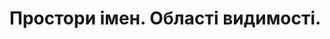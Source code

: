 # Простори імен. Області видимості.

<!--
Спочатку трошки теорії:

> **Простір імен**, також *про́стір назв* або *іменний про́стір* (англ. namespace) — концепція у програмуванні, призначена для розмежування різних множин ідентифікаторів і попередження конфліктів між їхніми іменам

> **Область видимості** або **межі дії** (англ. scope) — це ділянка програми, де існує окрема множина імен, пов'язаних із певними даними (змінними) чи оголошеннями (функціями, класами тощо). Однакові імена можуть вживатися на різних ділянках програми (а отже мати різні межі дії), але мати різне значення (посилатися на різні дані) чи стосуватися різних оголошень.

Імена в Python також мають області видимості. 
В залежності від місця у коді, де ім'я було визначене, визначається і область видимості, тобто, де це ім'я  буде доступним.

При використанні імен змінних у програмі, Python кожного разу шукає, створює або змінює ці імена у відповідному просторі імен. 
Простір імен, який є доступним в кожен момент, залежить від області, в якій знаходиться код.

## Вкладені функції

Коли ми оголошуємо функцію, в її тілі ми можемо використовувати будь-які оператори, у тому числі і оголошення функції. 

	:::python
	>>> def outer(arg):
	...     def inner(x):
	...             return x*x
	...     if arg > 0:
	...             return inner(arg)
	...
	>>>
	>>> outer(10)
	100
	>>> inner(10)
	Traceback (most recent call last):
	  File "<stdin>", line 1, in <module>
	NameError: name 'inner' is not defined
	>>>
	
Функція `inner()` є локальною по відношенню до функції `outer()`. Тому до внутрішньої функції, як і до будь-якого локальлного об'єкта, ми не можемо отримати доступу ззовні.

## LEGB

В Python існує 4 області видимості:

* Local — локальна (всередині функції)
* Enclosing — локальна область функцій-обгорток, які у свою чергу містять інші функції
* Global — глобальна (модуль)
* Built-in — вбудована (зарезервовані значення Python)

В Python є правило LEGB, яким він користується при пошуці змінних. 
Якщо  всередині функції виконується звернення до змінної, Python шукає її ім'я по областям видимості у такому порядку (до першого співпадіння):

	Local — Enclosing — Global — Built-in
	
### Local

Цю область видимості мають змінні, котрі ініціалізуються всередині функцій.

    :::python
    >>> def add_two(a):
            x = 2
            return a + x

    >>> add_two(3)
    5

    >>> print(x)
    Traceback (most recent call last):
      File "<pyshell#5>", line 1, in <module>
        print(x)
    NameError: name 'x' is not defined

У наведеному прикладі оголошена функція `add_two()`, 
яка додає двійку до  переданого їй числа і повертає отриманий результат. 
Всередині цієї функції  використовується змінна `x`, доступ до якої ззовні неможливий.

Кожного разу, коли ми викликаємо функцію, у неї створюються локальні змінні (якщо вони у неї є), а після завершення — знищуються. 
При черговому виклику функції ця процедура повторюється.





### Enclosing

Суть даної області видимості полягає у том, що всередині функції можуть бути вкладені функції і локальні змінні. 
Локальна змінна функції для її вкладеної функції знаходиться в области видимости `enclosing`.

    :::python
    >>> def outer():
    ...     x = "x modified inside outer"
    ...     def inner():
    ...         print("inner():", x)
    ...     inner()
    ...     print("outer():", x)
    ...
    >>> outer()
    inner(): x modified inside outer
    outer(): x modified inside outer
    >>>
    
У наведеному прикладі змінна `x` має область видимості `enclosing` для функції `inner()`.

#### Інструкція `nonlocal`

    :::python
    >>> def outer():
    ...     x = "x modified inside outer"
    ...     def inner():
    ...         x = "x modified inside inner"
    ...         print("inner():", x)
    ...     inner()
    ...     print("outer():", x)
    ...
    >>> outer()
    inner(): x modified inside inner
    outer(): x modified inside outer
    >>>    

Функції `outer()` та `inner()` кожна мають свої локальні змінні `x`.

Всередині вкладеної функції ми маємо можливість вказати, що певна змінна не є локальною для цієї вкладеної функції, а є локальною для функції-обгортки. 
Робиться це за допомогою інструкції `nonlocal`:

    :::python
    >>> def outer():
    ...     x = "x modified inside outer"
    ...     def inner():
    ...         nonlocal x
    ...         x = "x modified inside inner"
    ...         print("inner():", x)
    ...     inner()
    ...     print("outer():", x)
    ...
    >>> outer()
    inner(): x modified inside inner
    outer(): x modified inside inner
    >>>
    
Всередині функції `inner()` ми вказали, що змінна `x` є локальною для функції `outer()`. 
Тобто змінна `x` як би попадає з функції `outer()` в простір імен функції `inner()`. 
Якщо ми змінемо значення нелокальної змінної, це відобразиться і на локальній змінній. 

`nonlocal` обмежує пошук областями видимості функцій-обгорток. 
Вона вимагає, щоб перераховані імена вже існували та дозволяє просвоювати їм нові значення. 
В область пошуку не входять глобальна і вбудована області видимості.

### Global

Змінні області видимості `global` — це глобальні змінні рівня модуля (тобто `.py`-файла).

    :::python
    >>> x = 4
    >>> def fun():
            print(x+3)

    >>> fun()
    7

#### Інструкція `global`

Існує можливість змінити значення глобальної змінної за допомогою інструкції 'global':

    :::python
    >>> x = 'global'
    >>> def f():
    ...     global x
    ...     x = 'global modified in function'
    ...     print (x)
    ...
    >>> f()
    global modified in function
    >>>

`global` змушує інтерпретатор починати пошук імен з області модуля і  дозволяє присвоювати змінним нові значення. 
Область пошуку простирається аж до області видимости Built-in якщо потрібне ім'я не буде знайдено у модулі, 
при цьому операція присвоєння значень глобальним іменам завжди буде створювати або змінювати змінні в області видимості модуля.

### Built-in

Рівень інтерпретатора Python. 

В межах цієї області видимості знаходяться функції `len()`, `print()` і т.ін. 
Ці сутності знаходиться у модулі `__builtins__` і завжди доступні у будь-якому модулі Python. 
Вміст цього модуля імпортується автоматично, отже вам не треба попередньо нічого імпортувати.

`Built-in` — це максимально широка область видимості.

## Резюме

* В Python існує чотирио бласті видимості: вбудована, глобальна, обгортаюча і локальна.
* Правило LEGB: пошук імен відбувається від локальної до вбудованої.
* При використанні і операції присвоєння ім'я вважається локальним. Цю поведінку можна змінити за допомогою операторів `global` та `nonlocal`.

## Додаткові матеріали

* [Вікіпедія: Область видимості](https://uk.wikipedia.org/wiki/%D0%9E%D0%B1%D0%BB%D0%B0%D1%81%D1%82%D1%8C_%D0%B2%D0%B8%D0%B4%D0%B8%D0%BC%D0%BE%D1%81%D1%82%D1%96_(%D0%BF%D1%80%D0%BE%D0%B3%D1%80%D0%B0%D0%BC%D1%83%D0%B2%D0%B0%D0%BD%D0%BD%D1%8F))

-->